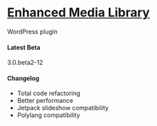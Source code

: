 # [Enhanced Media Library](https://www.wpuxsolutions.com/)
WordPress plugin

#### Latest Beta
3.0.beta2-12

#### Changelog

* Total code refactoring
* Better performance
* Jetpack slideshow compatibility
* Polylang compatibility
